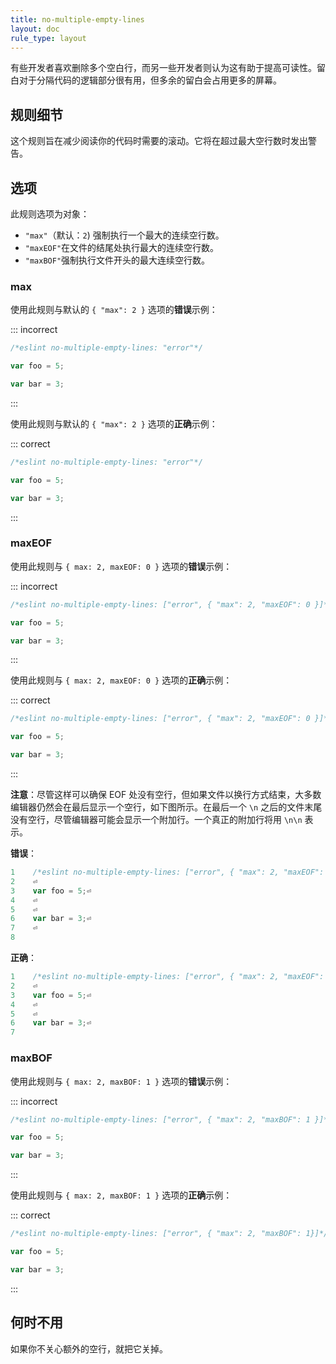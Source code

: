```yaml
---
title: no-multiple-empty-lines
layout: doc
rule_type: layout
---
```


有些开发者喜欢删除多个空白行，而另一些开发者则认为这有助于提高可读性。留白对于分隔代码的逻辑部分很有用，但多余的留白会占用更多的屏幕。

## 规则细节

这个规则旨在减少阅读你的代码时需要的滚动。它将在超过最大空行数时发出警告。

## 选项

此规则选项为对象：

* `"max"`（默认：`2`) 强制执行一个最大的连续空行数。
* `"maxEOF"`在文件的结尾处执行最大的连续空行数。
* `"maxBOF"`强制执行文件开头的最大连续空行数。

### max

使用此规则与默认的 `{ "max": 2 }` 选项的**错误**示例：

::: incorrect

```js
/*eslint no-multiple-empty-lines: "error"*/

var foo = 5;

var bar = 3;
```

:::

使用此规则与默认的 `{ "max": 2 }` 选项的**正确**示例：

::: correct

```js
/*eslint no-multiple-empty-lines: "error"*/

var foo = 5;

var bar = 3;
```

:::

### maxEOF

使用此规则与 `{ max: 2, maxEOF: 0 }` 选项的**错误**示例：

::: incorrect

```js
/*eslint no-multiple-empty-lines: ["error", { "max": 2, "maxEOF": 0 }]*/

var foo = 5;

var bar = 3;

```

:::

使用此规则与 `{ max: 2, maxEOF: 0 }` 选项的**正确**示例：

::: correct

```js
/*eslint no-multiple-empty-lines: ["error", { "max": 2, "maxEOF": 0 }]*/

var foo = 5;

var bar = 3;
```

:::

**注意**：尽管这样可以确保 EOF 处没有空行，但如果文件以换行方式结束，大多数编辑器仍然会在最后显示一个空行，如下图所示。在最后一个 `\n` 之后的文件末尾没有空行，尽管编辑器可能会显示一个附加行。一个真正的附加行将用 `\n\n` 表示。

**错误**：

```js
1    /*eslint no-multiple-empty-lines: ["error", { "max": 2, "maxEOF": 0 }]*/⏎
2    ⏎
3    var foo = 5;⏎
4    ⏎
5    ⏎
6    var bar = 3;⏎
7    ⏎
8
```

**正确**：

```js
1    /*eslint no-multiple-empty-lines: ["error", { "max": 2, "maxEOF": 0 }]*/⏎
2    ⏎
3    var foo = 5;⏎
4    ⏎
5    ⏎
6    var bar = 3;⏎
7
```

### maxBOF

使用此规则与 `{ max: 2, maxBOF: 1 }` 选项的**错误**示例：

::: incorrect

```js
/*eslint no-multiple-empty-lines: ["error", { "max": 2, "maxBOF": 1 }]*/

var foo = 5;

var bar = 3;
```

:::

使用此规则与 `{ max: 2, maxBOF: 1 }` 选项的**正确**示例：

::: correct

```js
/*eslint no-multiple-empty-lines: ["error", { "max": 2, "maxBOF": 1}]*/

var foo = 5;

var bar = 3;
```

:::

## 何时不用

如果你不关心额外的空行，就把它关掉。
